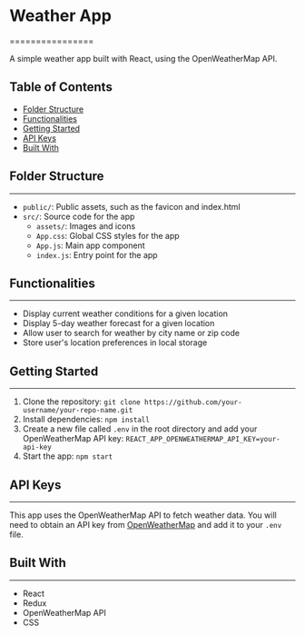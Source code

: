 # Weather App
================

A simple weather app built with React, using the OpenWeatherMap API.

## Table of Contents

* [Folder Structure](#folder-structure)
* [Functionalities](#functionalities)
* [Getting Started](#getting-started)
* [API Keys](#api-keys)
* [Built With](#built-with)

## Folder Structure
---------------

* `public/`: Public assets, such as the favicon and index.html
* `src/`: Source code for the app
	+ `assets/`: Images and icons
	+ `App.css`: Global CSS styles for the app
	+ `App.js`: Main app component
	+ `index.js`: Entry point for the app

## Functionalities
-------------

* Display current weather conditions for a given location
* Display 5-day weather forecast for a given location
* Allow user to search for weather by city name or zip code
* Store user's location preferences in local storage

## Getting Started
-------------

1. Clone the repository: `git clone https://github.com/your-username/your-repo-name.git`
2. Install dependencies: `npm install`
3. Create a new file called `.env` in the root directory and add your OpenWeatherMap API key: `REACT_APP_OPENWEATHERMAP_API_KEY=your-api-key`
4. Start the app: `npm start`

## API Keys
---------

This app uses the OpenWeatherMap API to fetch weather data. You will need to obtain an API key from [OpenWeatherMap](https://openweathermap.org/api) and add it to your `.env` file.

## Built With
------------

* React
* Redux
* OpenWeatherMap API
* CSS